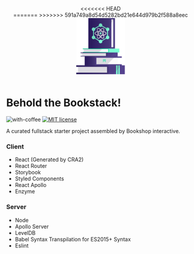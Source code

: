 <p align="center">
<<<<<<< HEAD
  <br />
=======
>>>>>>> 591a749a8d54d5282bd21e644d979b2f588a8eec
  <img src="https://raw.githubusercontent.com/Bookshop-Interactive/repo-pictures/master/bookstack-template/bookstackfull.svg?sanitize=true" alt="Bookstack Template Logo" height="150" />
  <br /><br />
</p>

# Behold the Bookstack!

![with-coffee](https://img.shields.io/badge/made%20with-%E2%98%95%EF%B8%8F%20coffee-yellow.svg)
[![MIT license](https://img.shields.io/badge/License-MIT-blue.svg)](https://lbesson.mit-license.org/)

A curated fullstack starter project assembled by Bookshop interactive.

### Client

- React (Generated by CRA2)
- React Router
- Storybook
- Styled Components
- React Apollo
- Enzyme

### Server

- Node
- Apollo Server
- LevelDB
- Babel Syntax Transpilation for ES2015+ Syntax
- Eslint

